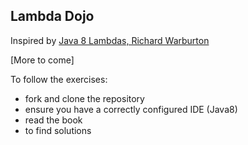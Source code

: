 ## Lambda Dojo

Inspired by [Java 8 Lambdas, Richard Warburton](http://www.amazon.de/Java-8-Lambdas-Richard-Warburton/dp/1449370772)

[More to come]


To follow the exercises:

 - fork and clone the repository
 - ensure you have a correctly configured IDE (Java8)
 - read the book
 - to find solutions